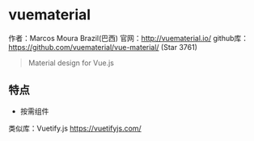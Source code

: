 # vuematerial

作者：Marcos Moura  Brazil(巴西)
官网：<http://vuematerial.io/>
github库：<https://github.com/vuematerial/vue-material/>  (Star 3761)

> Material design for Vue.js 

## 特点
+ 按需组件

类似库：Vuetify.js  <https://vuetifyjs.com/>


